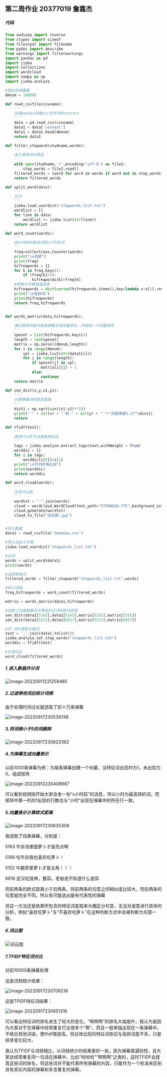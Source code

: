 ## 第二周作业 20377019 詹嘉杰

##### 代码

```python
from audioop import reverse
from ctypes import sizeof
from fileinput import filename
from pydoc import describe
from warnings import filterwarnings
import pandas as pd
import jieba
import collections
import wordcloud
import numpy as np
import jieba.analyse

#取出的弹幕数
dmnum = 100000

def read_csvfile(csvname):
    '''
    运用pandas读取csv文件中的content
    '''
    data = pd.read_csv(csvname)
    data1 = data['content']
    data1 = data1.head(dmnum)
    return data1

def filter_stopword(stwdname,words):
    '''
    读入停用词并筛选
    '''
    with open(stwdname,'r',encoding='utf-8') as file2:
        stop_words = file2.read()
    filtered_words = [word for word in words if word not in stop_words]
    return filtered_words

def split_word(data):
    '''
    分词
    '''
    jieba.load_userdict("stopwords_list.txt")
    wordlist = []
    for line in data:
        wordlist += jieba.lcut(str(line))
    return wordlist

def word_count(words):
    '''
    统计词频并删去词频小于5的词
    '''
    freq=collections.Counter(words)
    print("\n词频")
    print(freq)
    hifreqwords = {}
    for k in freq.keys():
        if (freq[k]>5):
            hifreqwords[k]=freq[k]
    #转换为字典按值排序
    hifreqwords = dict(sorted(hifreqwords.items(),key=lambda x:x[1],reverse = True))
    print("\n高频词")
    print(hifreqwords)
    return freq,hifreqwords


def words_matrix(data,hifreqwords):
    '''
    通过高频词来为每条弹幕生成向量表示，并组成一个向量矩阵
    '''
    speset = list(hifreqwords.keys())
    length = len(speset)
    matrix = np.zeros((dmnum,length))
    for i in range(dmnum):
        spl = jieba.lcut(str(data1[i]))
        for j in range(length):
            if speset[j] in spl:
                matrix[i][j] = 1
            else:
                continue
    return matrix

def sen_dist(x,y,x1,y1):
    '''
    计算弹幕间的欧氏距离
    '''
    dist1 = np.sqrt(sum((x1-y1)**2))
    print("'" + str(x) + "'和'" + str(y) + "'"+"的距离是%.2f"%dist1)
    return

def tfidf(text):
    '''
    使用tfidf方法提取特征词
    '''
    tags = jieba.analyse.extract_tags(text,withWeight = True)
    worddic = {}
    for i in tags:
        worddic[i[0]]=i[1]
    print("\nTFIDF特征词")
    print(worddic)
    return worddic

def word_cloud(words):
    '''
    生成词云图
    '''
    wordtxt = " ".join(words)
    cloud = wordcloud.WordCloud(font_path="STFANGSO.TTF",background_color='white',collocations=False,width=800,height=600,max_font_size=200)
    cloud.generate(wordtxt)
    cloud.to_file("词云图.jpg")


#读入数据
data1 = read_csvfile('danmuku.csv')

#导入自定义字典
jieba.load_userdict("stopwords_list.txt")

#分词
words = split_word(data1)
print(words)

#去除停用词
filtered_words = filter_stopword("stopwords_list.txt",words)

#统计词频
freq,hifreqwords = word_count(filtered_words)

matrix = words_matrix(data1,hifreqwords)

#选取了四条弹幕并计算他们之间的欧式距离
sen_dist(data1[5162],data1[5165],matrix[5162],matrix[5165])
sen_dist(data1[5151],data1[6817],matrix[5151],matrix[6817])

#TF-IDF提取关键词
text = ','.join(data1.tolist())
jieba.analyse.set_stop_words("stopwords_list.txt")
worddic = tfidf(text)

#生成词云
word_cloud(filtered_words)
```



##### 1.读入数据并分词

![image-20220911231259485](C:\Users\ASUS\AppData\Roaming\Typora\typora-user-images\image-20220911231259485.png)



##### 2.过滤停用词后统计词频

由于处理时间过长就选取了前十万条弹幕

![image-20220917230539748](C:\Users\ASUS\AppData\Roaming\Typora\typora-user-images\image-20220917230539748.png)



##### 3.将词频小于5的词删除

![image-20220917230623362](C:\Users\ASUS\AppData\Roaming\Typora\typora-user-images\image-20220917230623362.png)



##### 4.为弹幕生成向量表示

以前1000条弹幕为例：为每条弹幕创建一个向量，当特征词出现时为1，未出现为0，组成矩阵

![image-20220912230408667](C:\Users\ASUS\AppData\Roaming\Typora\typora-user-images\image-20220912230408667.png)

可以看到视频刚开始大家会发一些“x小时前”的消息，所以小时为最高频的词，而矩阵中第一列的1出现的行数也与“小时”出现在弹幕中的所在行一致。



##### 5.向量表示计算欧式距离

![image-20220917230635308](C:\Users\ASUS\AppData\Roaming\Typora\typora-user-images\image-20220917230635308.png)

我选取了四条弹幕，分别是：

5163  牛杂汤里面萝卜才是亮点啊

5166 吃牛杂我也喜欢吃萝卜！

5152 牛腩煲里萝卜才是主角！！！

6818 武汉吃烧烤，要蒜。老板说不知道什么是蒜

而前两条的欧式距离小于后两条，则前两条的句意之间相似度比较大，而后两条的句意就完全不同。所以有可能选出最有代表性的弹幕

但这一方法还是依靠所包含的特征词差距来大概区分句意，无法对语意进行具体的分析，例如“喜欢吃萝卜”与“不喜欢吃萝卜”在这种判断方式中会被判断为句意一致。



##### 6.词云图

![词云图](C:\Users\ASUS\Desktop\study\2022py\w2\词云图.jpg)

##### 7.TFIDF特征词对比

对前10000条弹幕处理

这是词频统计结果：

![image-20220917230708218](C:\Users\ASUS\AppData\Roaming\Typora\typora-user-images\image-20220917230708218.png)

这是TFIDF特征词结果：

![image-20220917230651316](C:\Users\ASUS\AppData\Roaming\Typora\typora-user-images\image-20220917230651316.png)

可以看出特征词的排名发生了较大的变化，“啊啊啊”的排名大幅提升，我认为是因为大家对于在弹幕中经常重复打出很多个“啊”，而且一般单独出现在一条弹幕中，不结合其他词语，使tfidf值提高。但总体出现的特征词依旧与高频词差不多，只是排序变化较大。

我认为TFIDF与词频相比，以词频统计的结果更好一些，因为弹幕普遍较短，且大家会经常重复同一句话在弹幕中，比如“哈哈哈”“啊啊啊”之类的，这时TFIDF会提高这些词的排名，但这些词并不能代表所有弹幕的内容，只能作为一个标准来区别具有真实内容的弹幕和多含重复的弹幕。
